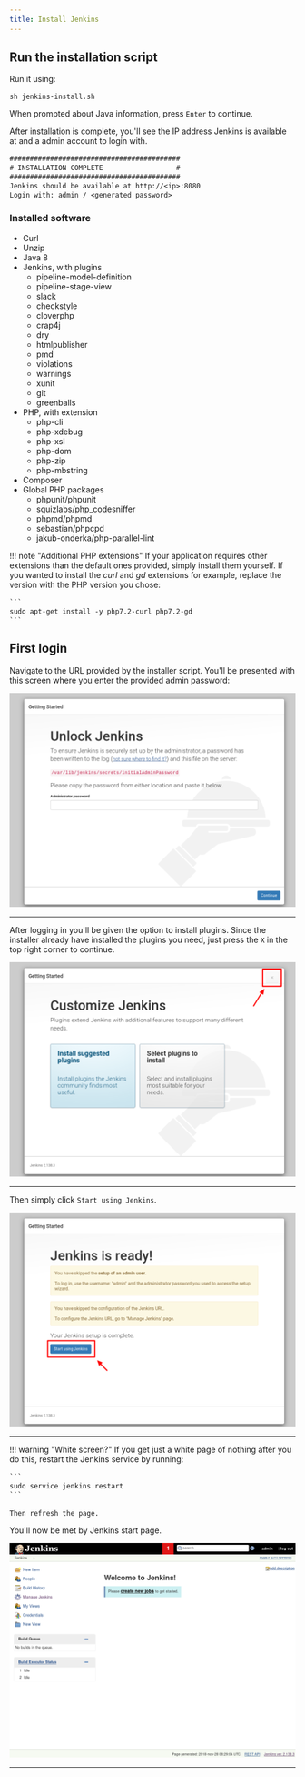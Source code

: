 ```yaml
---
title: Install Jenkins
---
```


## Run the installation script


Run it using:
```
sh jenkins-install.sh
```

When prompted about Java information, press `Enter` to continue.

After installation is complete, you'll see the IP address Jenkins is available at and a admin account to login with.

```
##########################################
# INSTALLATION COMPLETE                  #
##########################################
Jenkins should be available at http://<ip>:8080
Login with: admin / <generated password> 
```

### Installed software

* Curl
* Unzip
* Java 8
* Jenkins, with plugins
    - pipeline-model-definition
    - pipeline-stage-view
    - slack
    - checkstyle
    - cloverphp
    - crap4j
    - dry
    - htmlpublisher
    - pmd
    - violations
    - warnings
    - xunit
    - git
    - greenballs
* PHP, with extension
    - php-cli
    - php-xdebug
    - php-xsl
    - php-dom
    - php-zip
    - php-mbstring
* Composer
* Global PHP packages
    - phpunit/phpunit 
    - squizlabs/php_codesniffer
    - phpmd/phpmd
    - sebastian/phpcpd
    - jakub-onderka/php-parallel-lint


!!! note "Additional PHP extensions"
    If your application requires other extensions than the default ones provided, simply install them yourself. If you wanted to install the _curl_ and _gd_ extensions for example, replace the version with the PHP version you chose:

    ```
    sudo apt-get install -y php7.2-curl php7.2-gd
    ```

## First login

Navigate to the URL provided by the installer script. You'll be presented with this screen where you enter the provided admin password:

![](img/initial-login.png)

---

After logging in you'll be given the option to install plugins. Since the installer already have installed the plugins you need, just press the `X` in the top right corner to continue.

![](img/initial-plugins.png)

---

Then simply click `Start using Jenkins`.

![](img/initial-start.png)

---

!!! warning "White screen?"
    If you get just a white page of nothing after you do this, restart the Jenkins service by running:

    ```
    sudo service jenkins restart
    ```

    Then refresh the page.

You'll now be met by Jenkins start page.

![](img/initial-dashboard.png)

---